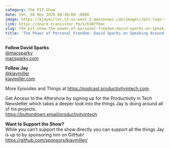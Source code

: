 ```yaml
---
category: The PIT Show
date: Sun, 08 Nov 2020 08:30:00 -0800
image: https://kjaymiller.s3-us-west-2.amazonaws.com/images//pit-logo-v5.jpg
link: https://share.transistor.fm/s/b307f8ac
slug: the-pit-show-the-power-of-personal-freedom-david-sparks-on-speaking-around-multiple-interests
title: 'The Power of Personal Freedom: David Sparks on Speaking Around Multiple Interests'
---
```


<p><strong>Follow David Sparks</strong><br /><a href="https://twitter.com/macsparky">@macsparky</a><br /><a href="https://macsparky.com">macsparky.com</a></p><p><strong>Follow Jay</strong><br /><a href="https://twitter.com/kjaymiller">@kjaymiller</a><br /><a href="https://kjaymiller.com">kjaymiller.com</a></p><p>More Episodes and Things at <a href="https://podcast.productivityintech.com/">https://podcast.productivityintech.com</a>.</p><p>Get Access to the Aftershow by signing up for the Productivity in Tech Newsletter which takes a deeper look into the things Jay is doing around all of his projects.<br /><a href="https://buttondown.email/productivityintech">https://buttondown.email/productivityintech</a></p><p><strong>Want to Support the Show?</strong><br />While you can't support the show directly you can support all the things Jay is up to by sponsoring him on GitHub!<br /><a href="https://github.com/sponsors/kjaymiller/">https://github.com/sponsors/kjaymiller/</a></p>